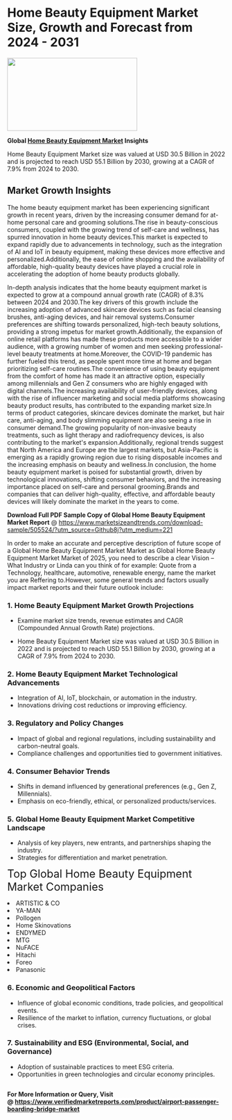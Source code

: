 <H1>Home Beauty Equipment Market Size, Growth and Forecast from 2024 - 2031</H1><img class="aligncenter size-medium wp-image-584254" src="https://thirdeyenews.in/wp-content/uploads/2024/09/Global-Market-Research-300x168.jpeg" alt="" width="300" height="168" /><p><strong>Global&nbsp;<a href="https://www.marketsizeandtrends.com/download-sample/505524/?utm_source=Github8j?utm_medium=221">Home Beauty Equipment Market</a> Insights</strong></p><p>Home Beauty Equipment Market size was valued at USD 30.5 Billion in 2022 and is projected to reach USD 55.1 Billion by 2030, growing at a CAGR of 7.9% from 2024 to 2030.</p><p><h2>Market Growth Insights</h2> <p>The home beauty equipment market has been experiencing significant growth in recent years, driven by the increasing consumer demand for at-home personal care and grooming solutions.The rise in beauty-conscious consumers, coupled with the growing trend of self-care and wellness, has spurred innovation in home beauty devices.This market is expected to expand rapidly due to advancements in technology, such as the integration of AI and IoT in beauty equipment, making these devices more effective and personalized.Additionally, the ease of online shopping and the availability of affordable, high-quality beauty devices have played a crucial role in accelerating the adoption of home beauty products globally.</p> <p>In-depth analysis indicates that the home beauty equipment market is expected to grow at a compound annual growth rate (CAGR) of 8.3% between 2024 and 2030.The key drivers of this growth include the increasing adoption of advanced skincare devices such as facial cleansing brushes, anti-aging devices, and hair removal systems.Consumer preferences are shifting towards personalized, high-tech beauty solutions, providing a strong impetus for market growth.Additionally, the expansion of online retail platforms has made these products more accessible to a wider audience, with a growing number of women and men seeking professional-level beauty treatments at home.Moreover, the COVID-19 pandemic has further fueled this trend, as people spent more time at home and began prioritizing self-care routines.The convenience of using beauty equipment from the comfort of home has made it an attractive option, especially among millennials and Gen Z consumers who are highly engaged with digital channels.The increasing availability of user-friendly devices, along with the rise of influencer marketing and social media platforms showcasing beauty product results, has contributed to the expanding market size.In terms of product categories, skincare devices dominate the market, but hair care, anti-aging, and body slimming equipment are also seeing a rise in consumer demand.The growing popularity of non-invasive beauty treatments, such as light therapy and radiofrequency devices, is also contributing to the market's expansion.Additionally, regional trends suggest that North America and Europe are the largest markets, but Asia-Pacific is emerging as a rapidly growing region due to rising disposable incomes and the increasing emphasis on beauty and wellness.In conclusion, the home beauty equipment market is poised for substantial growth, driven by technological innovations, shifting consumer behaviors, and the increasing importance placed on self-care and personal grooming.Brands and companies that can deliver high-quality, effective, and affordable beauty devices will likely dominate the market in the years to come.</p> <p><span class=""><strong>Download Full PDF Sample Copy of Global Home Beauty Equipment Market Report</strong> @ <a href="https://www.marketsizeandtrends.com/download-sample/505524/?utm_source=Github8j?utm_medium=221" target="_blank">https://www.marketsizeandtrends.com/download-sample/505524/?utm_source=Github8j?utm_medium=221</a></span></p><p>In order to make an accurate and perceptive description of future scope of a Global&nbsp;Home Beauty Equipment Market Market as Global&nbsp;Home Beauty Equipment Market Market of 2025, you need to describe a clear Vision &ndash; What Industry or Linda can you think of for example: Quote from a Technology, healthcare, automotive, renewable energy, name the market you are Reffering to.However, some general trends and factors usually impact market reports and their future outlook include:</p><h3>1.&nbsp;<strong>Home Beauty Equipment Market Growth Projections</strong></h3><ul><li>Examine market size trends, revenue estimates and CAGR (Compounded Annual Growth Rate) projections.</li><li><p>Home Beauty Equipment Market size was valued at USD 30.5 Billion in 2022 and is projected to reach USD 55.1 Billion by 2030, growing at a CAGR of 7.9% from 2024 to 2030.</p></li></ul><h3>2.&nbsp;<strong>Home Beauty Equipment Market Technological Advancements</strong></h3><ul><li>Integration of AI, IoT, blockchain, or automation in the industry.</li><li>Innovations driving cost reductions or improving efficiency.</li></ul><h3>3.&nbsp;<strong>Regulatory and Policy Changes</strong></h3><ul><li>Impact of global and regional regulations, including sustainability and carbon-neutral goals.</li><li>Compliance challenges and opportunities tied to government initiatives.</li></ul><h3>4.&nbsp;<strong>Consumer Behavior Trends</strong></h3><ul><li>Shifts in demand influenced by generational preferences (e.g., Gen Z, Millennials).</li><li>Emphasis on eco-friendly, ethical, or personalized products/services.</li></ul><h3>5.&nbsp;<strong>Global Home Beauty Equipment Market Competitive Landscape</strong></h3><ul><li>Analysis of key players, new entrants, and partnerships shaping the industry.</li><li>Strategies for differentiation and market penetration.</li></ul><p data-pm-slice="1 1 []"><span style="color: inherit; font-family: inherit; font-size: 25px;">Top Global Home Beauty Equipment Market Companies</span></p><div class="" data-test-id=""><p><li>ARTISTIC & CO</li><li> YA-MAN</li><li> Pollogen</li><li> Home Skinovations</li><li> ENDYMED</li><li> MTG</li><li> NuFACE</li><li> Hitachi</li><li> Foreo</li><li> Panasonic</li></p></div><h3>6.&nbsp;<strong>Economic and Geopolitical Factors</strong></h3><ul><li>Influence of global economic conditions, trade policies, and geopolitical events.</li><li>Resilience of the market to inflation, currency fluctuations, or global crises.</li></ul><h3>7.&nbsp;<strong>Sustainability and ESG (Environmental, Social, and Governance)</strong></h3><ul><li>Adoption of sustainable practices to meet ESG criteria.</li><li>Opportunities in green technologies and circular economy principles.</li></ul><h2><strong style="font-size: 14px;">For More Information or Query, Visit @&nbsp;</strong><a style="background-color: #ffffff; font-size: 14px;" href="https://www.marketsizeandtrends.com/report/home-beauty-equipment-market/" target="_blank">https://www.verifiedmarketreports.com/product/airport-passenger-boarding-bridge-market</a></h2>